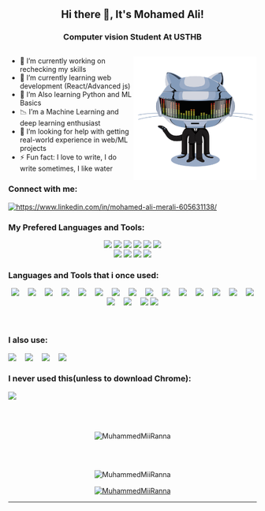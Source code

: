 <link rel="stylesheet" href="https://cdn.jsdelivr.net/gh/devicons/devicon@v2.15.1/devicon.min.css">

<!-- <img width="60" src="https://cdn.jsdelivr.net/gh/devicons/devicon/icons/github/github-original.svg" width=40 /> -->

<section class="container">
    
<h1 align="center">Hi there 👋, It's Mohamed Ali!</h1>
<h3 align="center">Computer vision Student At USTHB</h3>

#

<!-- <img align="right" alt="Cyber Github" width="250" src="21ee54c4153a4f85d2ab53dbe2e172b8.gif"> -->
<img align="right" alt="Cyber Github" width="250" src="hello.gif">
<!-- <img align="right" alt="Cyber Github" width="250" src="Interstellar-Garguantua.gif"> -->

- 🔭 I’m currently working on rechecking my skills
- 🌱 I’m currently learning web development (React/Advanced js)
- 🌱 I’m Also learning Python and ML Basics
- 📉 I’m a Machine Learning and deep learning enthusiast
- 🤔 I’m looking for help with getting real-world experience in web/ML projects
- ⚡ Fun fact: I love to write, I do write sometimes, I like water

<!-- <p align="left">
<img width="60" src="https://komarev.com/ghpvc/?username=MuhammedMiiRanna&label=Profile%20views&color=0e75b6&style=flat" alt="ilieschibane" />
</p> -->

<h3 align="left">Connect with me:</h3>
<p align="left">
<a href="https://www.linkedin.com/in/mohamed-ali-merali-605631138/" target="blank">
    <img width="60" align="center" src="https://raw.githubusercontent.com/rahuldkjain/github-profile-readme-generator/master/src/images/icons/Social/linked-in-alt.svg" alt="https://www.linkedin.com/in/mohamed-ali-merali-605631138/" height="50" width="60" />
</a>
<!-- <img width="60" src="https://cdn.jsdelivr.net/gh/devicons/devicon/icons/facebook/facebook-plain.svg" /> -->

</p>

<h3 align="left">My Prefered Languages and Tools:</h3>
<section align=center>

<img width="60" src="https://cdn.jsdelivr.net/gh/devicons/devicon/icons/vscode/vscode-original.svg" />
<img width="60" src="https://cdn.jsdelivr.net/gh/devicons/devicon/icons/html5/html5-original.svg" />
<!-- <img width="60" src="https://cdn.jsdelivr.net/gh/devicons/devicon/icons/html5/html5-original-wordmark.svg" /> -->
<img width="60" src="https://cdn.jsdelivr.net/gh/devicons/devicon/icons/css3/css3-original.svg" />
<!-- <img width="60" src="https://cdn.jsdelivr.net/gh/devicons/devicon/icons/css3/css3-original-wordmark.svg" /> -->
<img width="60" src="https://cdn.jsdelivr.net/gh/devicons/devicon/icons/javascript/javascript-original.svg" />
<!-- <img width="60" src="https://cdn.jsdelivr.net/gh/devicons/devicon/icons/jquery/jquery-original.svg" /> -->
<img width="60" src="https://cdn.jsdelivr.net/gh/devicons/devicon/icons/react/react-original.svg" />
<img width="60" src="https://cdn.jsdelivr.net/gh/devicons/devicon@latest/icons/tailwindcss/tailwindcss-original.svg" />
          
          
<!-- <img width="60" src="https://cdn.jsdelivr.net/gh/devicons/devicon/icons/tailwindcss/tailwindcss-plain.svg" /> -->
<!-- <img width="60" src="https://cdn.jsdelivr.net/gh/devicons/devicon/icons/bootstrap/bootstrap-original.svg" /> -->

<!-- <img width="60" src="https://cdn.jsdelivr.net/gh/devicons/devicon/icons/redux/redux-original.svg" /> -->
<!-- <img width="60" src="https://cdn.jsdelivr.net/gh/devicons/devicon/icons/sass/sass-original.svg" /> -->
<!-- <img width="60" src="https://cdn.jsdelivr.net/gh/devicons/devicon/icons/less/less-plain-wordmark.svg" /> -->
<!-- <img width="60" src="https://cdn.jsdelivr.net/gh/devicons/devicon/icons/typescript/typescript-original.svg" /> -->
<!-- <img width="60" src="https://cdn.jsdelivr.net/gh/devicons/devicon/icons/nextjs/nextjs-original-wordmark.svg" /> -->
<br>
<img width="60" src="https://cdn.jsdelivr.net/gh/devicons/devicon/icons/python/python-original.svg"/>
<img width="60" src="https://cdn.jsdelivr.net/gh/devicons/devicon/icons/numpy/numpy-original.svg" />
<img width="60" src="https://cdn.jsdelivr.net/gh/devicons/devicon/icons/pandas/pandas-original.svg" />
<img width="60" src="https://cdn.jsdelivr.net/gh/devicons/devicon/icons/opencv/opencv-original.svg" />
<br>

</section>

<h3 align="left">Languages and Tools that i once used:</h3>

<section align=center>
    <img width="60" src="https://cdn.jsdelivr.net/gh/devicons/devicon/icons/c/c-original.svg" />&emsp;
    <img width="60" src="https://cdn.jsdelivr.net/gh/devicons/devicon/icons/java/java-original.svg" />&emsp;
    <img width="60" src="https://cdn.jsdelivr.net/gh/devicons/devicon/icons/git/git-original.svg" />&emsp;
    <img width="60" src="https://cdn.jsdelivr.net/gh/devicons/devicon/icons/mysql/mysql-original-wordmark.svg" />&emsp;
    <img width="60" src="https://cdn.jsdelivr.net/gh/devicons/devicon/icons/oracle/oracle-original.svg" />&emsp;
    <img width="60" src="https://cdn.jsdelivr.net/gh/devicons/devicon/icons/opengl/opengl-plain.svg" />&emsp;
    <img width="60" src="https://cdn.jsdelivr.net/gh/devicons/devicon/icons/blender/blender-original.svg" />&emsp;
    <img width="60" src="https://cdn.jsdelivr.net/gh/devicons/devicon/icons/unity/unity-original.svg" />&emsp;
    <img width="60" src="https://cdn.jsdelivr.net/gh/devicons/devicon/icons/d3js/d3js-original.svg" />&emsp;
    <img width="60" src="https://cdn.jsdelivr.net/gh/devicons/devicon/icons/arduino/arduino-original-wordmark.svg" />&emsp;
    <img width="60" src="https://cdn.jsdelivr.net/gh/devicons/devicon/icons/jupyter/jupyter-original-wordmark.svg" />&emsp;
    <img width="60" src="https://cdn.jsdelivr.net/gh/devicons/devicon/icons/anaconda/anaconda-original.svg" />&emsp;
    <img width="60" src="https://cdn.jsdelivr.net/gh/devicons/devicon/icons/visualstudio/visualstudio-plain.svg" />&emsp;
    <img width="60" src="https://cdn.jsdelivr.net/gh/devicons/devicon/icons/php/php-plain.svg" />&emsp;
    <img width="60" src="https://cdn.jsdelivr.net/gh/devicons/devicon/icons/npm/npm-original-wordmark.svg" />
    <img width="60" src="https://cdn.jsdelivr.net/gh/devicons/devicon/icons/flutter/flutter-original.svg" />&emsp;
    <img width="60" src="https://cdn.jsdelivr.net/gh/devicons/devicon/icons/linux/linux-original.svg" />&emsp;
    <img width="60" src="https://cdn.jsdelivr.net/gh/devicons/devicon/icons/ubuntu/ubuntu-plain.svg" />
    <img width="60" src="https://user-images.githubusercontent.com/49899602/103332150-553fb180-4aac-11eb-8d6f-55f6a647a243.jpg" />
</section>

<br>
<br>
<h3 align="left">I also use:</h3>
<section >
<img width="60" src="https://cdn.jsdelivr.net/gh/devicons/devicon/icons/chrome/chrome-plain-wordmark.svg" />&emsp;
<img width="60" src="https://cdn.jsdelivr.net/gh/devicons/devicon/icons/firefox/firefox-plain-wordmark.svg" />&emsp;
<img width="60" src="https://cdn.jsdelivr.net/gh/devicons/devicon/icons/opera/opera-plain.svg" />&emsp;
<img width="60" src="https://cdn.jsdelivr.net/gh/devicons/devicon/icons/canva/canva-original.svg" />
</section>

<h3 align="left">I never used this(unless to download Chrome):</h3>
<section style="margin-bottom: 60px;">
    <img width="60" src="https://cdn.jsdelivr.net/gh/devicons/devicon/icons/ie10/ie10-original.svg" />
</section>

</section>

<p align=center style="margin-bottom: 60px;">
    <img align=center src="https://github-readme-stats-git-masterrstaa-rickstaa.vercel.app/api/top-langs/?username=MuhammedMiiRanna&show_icons=true&theme=dark&cache_seconds=1800&locale=en&layout=compact" alt="MuhammedMiiRanna" />
</p>

<!-- <img width="60" align="center" src="https://github-readme-stats-git-masterrstaa-rickstaa.vercel.app/api?username=MuhammedMiiRanna&&show_icons=true&theme=dark" alt="MuhammedMiiRanna" /> -->

<p align=center><img align=center src="https://github-readme-streak-stats.herokuapp.com/?user=MuhammedMiiRanna&theme=dark" alt="MuhammedMiiRanna" /></p>


<p align=center>
<a href="https://github.com/ryo-ma/github-profile-trophy">
    <img align=center src="https://github-profile-trophy.vercel.app/?username=MuhammedMiiRanna" alt="MuhammedMiiRanna" />
</a>
</p>

---

<!--



### Hi there 👋

<!--
**MuhammedMiiRanna/MuhammedMiiRanna** is a ✨ _special_ ✨ repository because its `README.md` (this file) appears on your GitHub profile.

Here are some ideas to get you started:

- 🔭 I’m currently working on ...
- 🌱 I’m currently learning ...
- 👯 I’m looking to collaborate on ...
- 🤔 I’m looking for help with ...
- 💬 Ask me about ...
- 📫 How to reach me: ...
- 😄 Pronouns: ...
- ⚡ Fun fact: ...
-->
